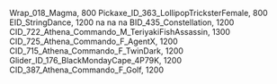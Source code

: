 Wrap_018_Magma, 800
 Pickaxe_ID_363_LollipopTricksterFemale, 800
EID_StringDance, 1200
na
na
na
BID_435_Constellation, 1200
CID_722_Athena_Commando_M_TeriyakiFishAssassin, 1300
CID_725_Athena_Commando_F_AgentX, 1200
CID_715_Athena_Commando_F_TwinDark, 1200
Glider_ID_176_BlackMondayCape_4P79K, 1200
CID_387_Athena_Commando_F_Golf, 1200
